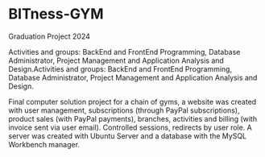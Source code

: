 # BITness-GYM
Graduation Project 2024

Activities and groups: BackEnd and FrontEnd Programming, Database Administrator, Project Management and Application Analysis and Design.Activities and groups: BackEnd and FrontEnd Programming, Database Administrator, Project Management and Application Analysis and Design.

Final computer solution project for a chain of gyms, a website was created with user management, subscriptions (through PayPal subscriptions), product sales (with PayPal payments), branches, activities and billing (with invoice sent via user email). Controlled sessions, redirects by user role.
A server was created with Ubuntu Server and a database with the MySQL Workbench manager.
